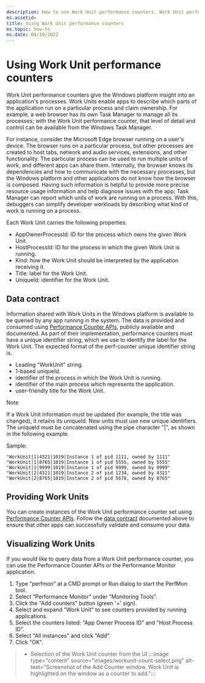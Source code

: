 ```yaml
---
description: How to use Work Unit performance counters. Work Unit performance counters are a mechanism giving insight into an application's process to the Windows platform. With Work Units, apps can describe which work units are running on a particular process and claim ownership of those units.
ms.assetid: 
title: Using Work Unit performance counters
ms.topic: how-to
ms.date: 04/18/2022
---
```


# Using Work Unit performance counters

Work Unit performance counters give the Windows platform insight into an application's processes. Work Units enable apps to describe which parts of the application run on a particular process and claim ownership. For example, a web browser has its own Task Manager to manage all its processes; with the Work Unit performance counter, that level of detail and control can be available from the Windows Task Manager.

For instance, consider the Microsoft Edge browser running on a user's device. The browser runs on a particular process, but other processes are created to host tabs, network and audio services, extensions, and other functionality. The particular process can be used to run multiple units of work, and different apps can share them. Internally, the browser knows its dependencies and how to communicate with the necessary processes, but the Windows platform and other applications do not know how the browser is composed. Having such information is helpful to provide more precise resource usage information and help diagnose issues with the app; Task Manager can report which units of work are running on a process. With this, debuggers can simplify developer workloads by describing what kind of work is running on a process.

 Each Work Unit carries the following properties.

- AppOwnerProcessId: ID for the process which owns the given Work Unit.
- HostProcessId: ID for the process in which the given Work Unit is running.
- Kind: how the Work Unit should be interpreted by the application receiving it.
- Title: label for the Work Unit.
- UniqueId: identifier for the Work Unit.

## Data contract

Information shared with Work Units in the Windows platform is available to be queried by any app running in the system. The data is provided and consumed using [Performance Counter APIs](/windows/win32/api/_perf/), publicly available and documented. As part of their implementation, performance counters must have a unique identifier string, which we use to identify the label for the Work Unit. The expected format of the perf-counter unique identifier string is.

- Leading "WorkUnit" string.
- 1-based uniqueId.
- identifier of the process in which the Work Unit is running.
- identifier of the main process which represents the application.
- user-friendly title for the Work Unit.

> [!NOTE]
> If a Work Unit information must be updated (for example, the title was changed), it retains its uniqueId. New units must use new unique identifiers. The uniqueId must be concatenated using the pipe character "|", as shown in the following example.

Sample:

```
"WorkUnit|1|4321|1019|Instance 1 of pid 1111, owned by 1111"
"WorkUnit|1|8765|1019|Instance 1 of pid 5555, owned by 5555"
"WorkUnit|1|9999|1019|Instance 1 of pid 9999, owned by 9999"
"WorkUnit|2|4321|1019|Instance 2 of pid 1234, owned by 4321"
"WorkUnit|2|8765|1019|Instance 2 of pid 5678, owned by 8765"
```

## Providing Work Units

You can create instances of the Work Unit performance counter set using [Performance Counter APIs](/windows/win32/api/_perf/). Follow the [data contract](#data-contract) documented above to ensure that other apps can successfully validate and consume your data.

## Visualizing Work Units

If you would like to query data from a Work Unit performance counter, you can use the Performance Counter APIs or the Performance Monitor application.

1. Type "perfmon" at a CMD prompt or Run dialog to start the PerfMon tool.
2. Select "Performance Monitor" under "Monitoring Tools".
3. Click the "Add counters" button (green '+' sign).
4. Select and expand "Work Unit" to see counters provided by running applications.
5. Select the counters listed: "App Owner Process ID" and "Host Process ID".
6. Select "All instances" and click "Add".
7. Click "OK".

> - Selection of the Work Unit counter from the UI
:::image type="content" source="images/workunit-count-select.png" alt-text="Screenshot of the Add Counter window. Work Unit is highlighted on the window as a counter to add.":::
